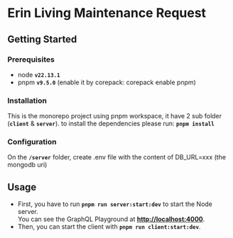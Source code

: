 # Erin Living Maintenance Request

## Getting Started
### Prerequisites
- node **`v22.13.1`**
- pnpm **`v9.5.0`** (enable it by corepack: corepack enable pnpm)

### Installation
This is the monorepo project using pnpm workspace, it have 2 sub folder (**`client`** & **`server`**). to install the dependencies please run: **`pnpm install`**

### Configuration
On the **`/server`** folder, create .env file with the content of DB_URL=xxx (the mongodb uri)

## Usage
- First, you have to run **`pnpm run server:start:dev`** to start the Node server.  
  You can see the GraphQL Playground at **[http://localhost:4000](http://localhost:4000)**.
- Then, you can start the client with **`pnpm run client:start:dev`**.

